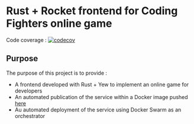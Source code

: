 # Rust + Rocket frontend for **Coding Fighters** online game

Code coverage : [![codecov](https://codecov.io/gh/jackcat13/coding-fighter-front/graph/badge.svg?token=U1TGTJGNVW)](https://codecov.io/gh/jackcat13/coding-fighter-front)

## Purpose

The purpose of this project is to provide :

- A frontend developed with Rust + Yew to implement an online game for developers
- An automated publication of the service within a Docker image pushed [here](https://hub.docker.com/repository/docker/someawesomedockerid/coding-fighters-front/general)
- Au automated deployment of the service using Docker Swarm as an orchestrator